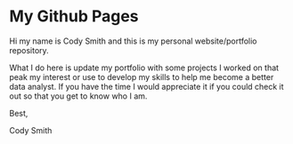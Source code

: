 # My Github Pages

Hi my name is Cody Smith and this is my personal website/portfolio repository.

What I do here is update my portfolio with some projects I worked on that peak my interest or 
use to develop my skills to help me become a better data analyst. If you have the time I would 
appreciate it if you could check it out so that you get to know who I am.

Best,

Cody Smith
